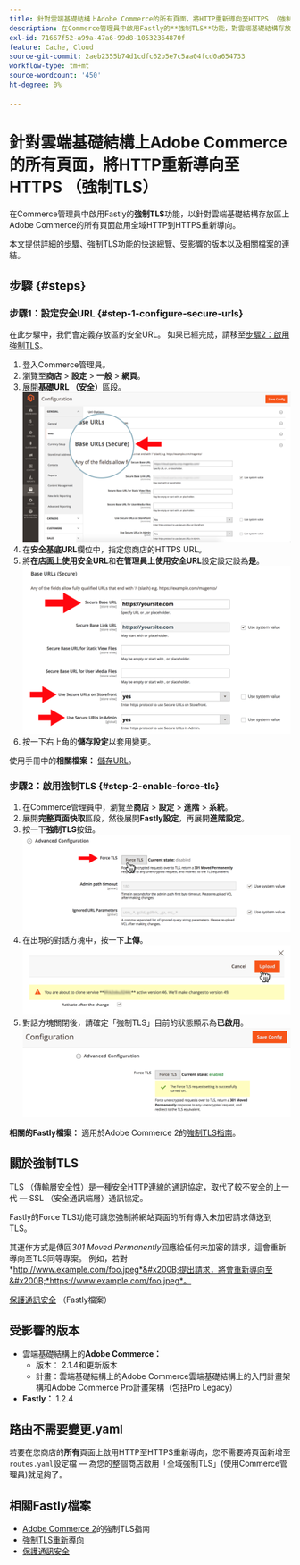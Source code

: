 ```yaml
---
title: 針對雲端基礎結構上Adobe Commerce的所有頁面，將HTTP重新導向至HTTPS （強制TLS）
description: 在Commerce管理員中啟用Fastly的**強制TLS**功能，對雲端基礎結構存放區上Adobe Commerce的所有頁面啟用全域HTTP到HTTPS重新導向。
exl-id: 71667f52-a99a-47a6-99d8-10532364870f
feature: Cache, Cloud
source-git-commit: 2aeb2355b74d1cdfc62b5e7c5aa04fcd0a654733
workflow-type: tm+mt
source-wordcount: '450'
ht-degree: 0%

---
```


# 針對雲端基礎結構上Adobe Commerce的所有頁面，將HTTP重新導向至HTTPS （強制TLS）

在Commerce管理員中啟用Fastly的&#x200B;**強制TLS**&#x200B;功能，以針對雲端基礎結構存放區上Adobe Commerce的所有頁面啟用全域HTTP到HTTPS重新導向。

本文提供詳細的[步驟](#steps)、強制TLS功能的快速總覽、受影響的版本以及相關檔案的連結。

## 步驟 {#steps}

### 步驟1：設定安全URL {#step-1-configure-secure-urls}

在此步驟中，我們會定義存放區的安全URL。 如果已經完成，請移至[步驟2：啟用強制TLS](#step-2-enable-force-tls)。

1. 登入Commerce管理員。
1. 瀏覽至&#x200B;**商店** > **設定** > **一般** > **網頁**。
1. 展開&#x200B;**基礎URL （安全）**&#x200B;區段。    ![magento-admin_base-urls-secure.png](assets/magento-admin_base-urls-secure.png)
1. 在&#x200B;**安全基底URL**&#x200B;欄位中，指定您商店的HTTPS URL。
1. 將&#x200B;**在店面上使用安全URL**&#x200B;和&#x200B;**在管理員上使用安全URL**&#x200B;設定設定設為&#x200B;**是**。    ![magento-admin_base-urls-secure-settings.png](assets/magento-admin_base-urls-secure-settings.png)
1. 按一下右上角的&#x200B;**儲存設定**&#x200B;以套用變更。

使用手冊中的&#x200B;**相關檔案：**   [儲存URL](https://experienceleague.adobe.com/en/docs/commerce-admin/stores-sales/site-store/store-urls)。

### 步驟2：啟用強制TLS {#step-2-enable-force-tls}

1. 在Commerce管理員中，瀏覽至&#x200B;**商店** > **設定** > **進階** > **系統**。
1. 展開&#x200B;**完整頁面快取**&#x200B;區段，然後展開&#x200B;**Fastly設定**，再展開&#x200B;**進階設定**。
1. 按一下&#x200B;**強制TLS**&#x200B;按鈕。    ![magento-admin_force-tls-button.png](assets/magento-admin_force-tls-button.png)
1. 在出現的對話方塊中，按一下&#x200B;**上傳**。    ![magento-admin_force-tls-confirmation-dialog.png](assets/magento-admin_force-tls-confirmation-dialog.png)
1. 對話方塊關閉後，請確定「強制TLS」目前的狀態顯示為&#x200B;**已啟用**。    ![magento-admin_force-tls-enabled.png](assets/magento-admin_force-tls-enabled.png)

**相關的Fastly檔案：**   適用於Adobe Commerce 2的[強制TLS指南](https://github.com/fastly/fastly-magento2/blob/master/Documentation/Guides/FORCE-TLS.md)。

## 關於強制TLS

TLS （傳輸層安全性）是一種安全HTTP連線的通訊協定，取代了較不安全的上一代 — SSL （安全通訊端層）通訊協定。

Fastly的Force TLS功能可讓您強制將網站頁面的所有傳入未加密請求傳送到TLS。

>>
其運作方式是傳回&#x200B;*301 Moved Permanently*&#x200B;回應給任何未加密的請求，這會重新導向至TLS同等專案。 例如，若對&#x200B;*http://www.example.com/foo.jpeg*&#x200B;提出請求，將會重新導向至&#x200B;*https://www.example.com/foo.jpeg*。

[保護通訊安全](https://docs.fastly.com/guides/securing-communications/) （Fastly檔案）

## 受影響的版本

* 雲端基礎結構上的&#x200B;**Adobe Commerce：**
   * 版本： 2.1.4和更新版本
   * 計畫：雲端基礎結構上的Adobe Commerce雲端基礎結構上的入門計畫架構和Adobe Commerce Pro計畫架構（包括Pro Legacy）
* **Fastly：** 1.2.4

## 路由不需要變更.yaml

若要在您商店的&#x200B;**所有**&#x200B;頁面上啟用HTTP至HTTPS重新導向，您不需要將頁面新增至`routes.yaml`設定檔 — 為您的整個商店啟用「全域強制TLS」(使用Commerce管理員)就足夠了。

## 相關Fastly檔案

* [Adobe Commerce 2](https://github.com/fastly/fastly-magento2/blob/master/Documentation/Guides/FORCE-TLS.md)的強制TLS指南
* [強制TLS重新導向](https://docs.fastly.com/guides/securing-communications/forcing-a-tls-redirect)
* [保護通訊安全](https://docs.fastly.com/guides/securing-communications/)
